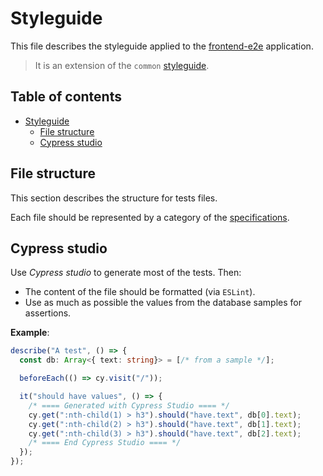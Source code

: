 # Styleguide

This file describes the styleguide applied to the [frontend-e2e](../README.md) application.

> It is an extension of the `common` [styleguide](../../../libs/common/docs/styleguide.md).

## Table of contents

<!-- TOC -->
* [Styleguide](#styleguide)
  * [File structure](#file-structure)
  * [Cypress studio](#cypress-studio)
<!-- TOC -->

## File structure

This section describes the structure for tests files.

Each file should be represented by a category of the [specifications](../../../docs/specifications.md).

## Cypress studio

Use _Cypress studio_ to generate most of the tests.
Then:

* The content of the file should be formatted (via `ESLint`).
* Use as much as possible the values from the database samples for assertions.

**Example**:

```typescript
describe("A test", () => {
  const db: Array<{ text: string}> = [/* from a sample */];

  beforeEach(() => cy.visit("/"));

  it("should have values", () => {
    /* ==== Generated with Cypress Studio ==== */
    cy.get(":nth-child(1) > h3").should("have.text", db[0].text);
    cy.get(":nth-child(2) > h3").should("have.text", db[1].text);
    cy.get(":nth-child(3) > h3").should("have.text", db[2].text);
    /* ==== End Cypress Studio ==== */
  });
});
```

